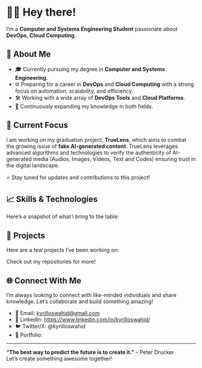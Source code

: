 # 👋🏽 Hey there!

I’m a **Computer and Systems Engineering Student** passionate about **DevOps**, **Cloud Computing**.

## 🚀 About Me
- 🎓 Currently pursuing my degree in **Computer and Systems Engineering**.
- 🌐 Preparing for a career in **DevOps** and **Cloud Computing** with a strong focus on automation, scalability, and efficiency.
- 🛠️ Working with a wide array of **DevOps Tools** and **Cloud Platforms**.
- 🌱 Continuously expanding my knowledge in both fields.

## 🎯 Current Focus
I am working on my graduation project, **TrueLens**, which aims to combat the growing issue of **fake AI-generated content**. TrueLens leverages advanced algorithms and technologies to verify the authenticity of AI-generated media (Audios, Images, Videos, Text and Codes) ensuring trust in the digital landscape.

⭐ Stay tuned for updates and contributions to this project!

## 📈 Skills & Technologies
Here’s a snapshot of what I bring to the table:
<!--- **Languages**: Python, Bash, YAML
- **DevOps Tools**: Docker, Kubernetes, Jenkins, Ansible
- **Cloud**: AWS, GCP, Azure
- **Version Control**: Git, GitHub, GitLab
- **Infrastructure Automation**: Terraform, Ansible
- **Monitoring & Logging**: Prometheus, Grafana, ELK
- **Databases**: MySQL, MongoDB-->

## 📂 Projects
Here are a few projects I’ve been working on:
<!--- **TrueLens** *(In Progress)*: A tool to identify and verify fake AI-generated content.
- **[Project 2 Name]**: [Brief description of another project]
- **[Project 3 Name]**: [Brief description of another project]-->

Check out my repositories for more!

## 🌐 Connect With Me
I’m always looking to connect with like-minded individuals and share knowledge. Let’s collaborate and build something amazing!

- 📧 Email: kyrilloswahid@gmail.com
- 💼 LinkedIn: https://www.linkedin.com/in/kyrilloswahid/
- 🐦 Twitter/X: @kyrilloswahid
- 🌟 Portfolio: 

---

**“The best way to predict the future is to create it.”** – Peter Drucker  
Let’s create something awesome together!
